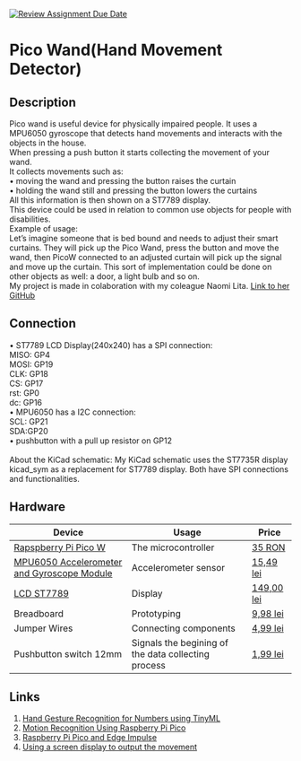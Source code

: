 [![Review Assignment Due Date](https://classroom.github.com/assets/deadline-readme-button-24ddc0f5d75046c5622901739e7c5dd533143b0c8e959d652212380cedb1ea36.svg)](https://classroom.github.com/a/l2EJ6P3t)
# Pico Wand(Hand Movement Detector)

## Description

Pico wand is useful device for physically impaired people. It uses a MPU6050 gyroscope that detects hand movements and interacts with the objects in the house. </br>
When pressing a push button it starts collecting the movement of your wand.</br>
It collects movements such as:</br>
  •	moving the wand and pressing the button raises the curtain</br>
  •	holding the wand still and pressing the button lowers the curtains</br>
All this information is then shown on a ST7789 display.</br>
This device could be used in relation to common use objects for people with disabilities.</br>
Example of usage: </br>
Let’s imagine someone that is bed bound and needs to adjust their smart curtains. They will pick up the Pico Wand, press the button and move the wand, then PicoW connected to an adjusted curtain will pick up the signal and move up the curtain. This sort of implementation could be done on other objects as well: a door, a light bulb and so on.</br>
My project is made in colaboration with my coleague Naomi Lita. [Link to her GitHub](https://github.com/UPB-FILS-MA/project-nimintz/blob/main/README.md)

## Connection
  • ST7789 LCD Display(240x240) has a SPI connection: <br />
    MISO: GP4 <br />
    MOSI: GP19 <br />
    CLK: GP18 <br />
    CS: GP17 <br />
    rst: GP0 <br />
    dc: GP16<br />
  • MPU6050 has a I2C connection:<br />
    SCL: GP21<br />
    SDA:GP20<br />
  • pushbutton with a pull up resistor on GP12<br />
<br />
About the KiCad schematic: My KiCad schematic uses the ST7735R display kicad_sym as a replacement for ST7789 display. Both have SPI connections and functionalities.

    
  

## Hardware

<!-- Fill out this table with all the hardware components that you mght need.

The format is 
```
| [Device](link://to/device) | This is used ... | [price](link://to/store) |

```

-->

| Device | Usage | Price |
|--------|--------|-------|
| [Rapspberry Pi Pico W](https://www.raspberrypi.com/documentation/microcontrollers/raspberry-pi-pico.html) | The microcontroller | [35 RON](https://www.optimusdigital.ro/en/raspberry-pi-boards/12394-raspberry-pi-pico-w.html) |
|[MPU6050 Accelerometer and Gyroscope Module](https://invensense.tdk.com/wp-content/uploads/2015/02/MPU-6000-Datasheet1.pdf)|Accelerometer sensor|[15,49 lei](https://www.optimusdigital.ro/en/inertial-sensors/96-mpu6050-accelerometer-and-gyroscope-module.html)|
|[LCD ST7789](https://www.rhydolabz.com/documents/33/ST7789.pdf)|Display|[149,00 lei](https://www.optimusdigital.ro/en/lcds/5345-adafruit-154-240x240-wide-angle-tft-lcd-display-with-microsd-st7789.html)|
|Breadboard|Prototyping|[9,98 lei](https://www.optimusdigital.ro/en/breadboards/8-breadboard-hq-830-points.html?search_query=bread+board&results=420)|
|Jumper Wires|Connecting components|[4,99 lei](https://www.optimusdigital.ro/en/wires-with-connectors/889-set-fire-tata-tata-10p-20-cm.html?search_query=jumper+wires&results=101)|
|Pushbutton switch 12mm|Signals the begining of the data collecting process|[1,99 lei](https://www.optimusdigital.ro/en/others/1118-blue-round-button-with-cover.html?search_query=button&results=510)|



## Links

<!-- Add a few links that got you the idea and that you think you will use for your project -->

1. [Hand Gesture Recognition for Numbers using TinyML](https://medium.com/@subirmaity/hand-gesture-recognition-for-numbers-using-tinyml-323d2a524c3e)
2. [Motion Recognition Using Raspberry Pi Pico](https://mjrobot.org/2021/03/12/tinyml-motion-recognition-using-raspberry-pi-pico/)
3. [Raspberry Pi Pico and Edge Impulse](https://www.hackster.io/shahizat/gesture-recognition-using-raspberry-pi-pico-and-edge-impulse-7a63b6)
4. [Using a screen display to output the movement](https://www.hackster.io/shubhamsantosh99/gesture-recognition-on-pico-using-edge-impulse-fd962e#overview)

